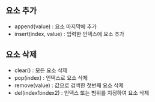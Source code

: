 ## 요소 추가

-   append(value) : 요소 마지막에 추가
-   insert(index, value) : 입력한 인덱스에 요소 추가

## 요소 삭제

-   clear() : 모든 요소 삭제
-   pop(index) : 인덱스로 요소 삭제
-   remove(value) : 값으로 검색한 첫번째 요소 삭제
-   del(index1:index2) : 인덱스 또는 범위를 지정하여 요소 삭제
